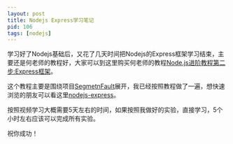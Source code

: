 ```yaml
---
layout: post
title: Nodejs Express学习笔记
pid: 106
tags: [nodejs]
---
```



学习好了Nodejs基础后，又花了几天时间把Nodejs的Express框架学习结束，主要还是何老师的教程好，大家可以到这里购买何老师的教程[Node.js进阶教程第二步:Express框架](http://study.163.com/course/courseMain.htm?courseId=1003274017)。

这个教程主要是围绕项目[SegmetnFault](https://segmentfault.com/)展开，我已经按照教程做了一遍，想快速浏览的朋友可以看这里[nodejs-express](https://github.com/baoguoding/nodejs-express)。

按照视频学习大概需要5天左右的时间，如果按照我做好的实验，直接学习，5个小时左右应该可以完成所有实验。

祝你成功！
